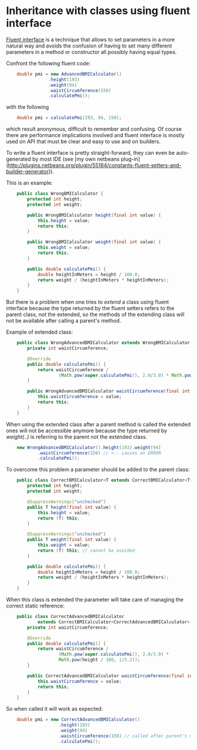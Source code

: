 Inheritance with classes using fluent interface
===============================================

[Fluent interface](https://en.wikipedia.org/wiki/Fluent_interface) is a
technique that allows to set parameters in a more natural way and avoids
the confusion of having to set many different parameters in a method or
constructor all possibly having equal types.

Confront the following fluent code:

```java
    double pmi = new AdvancedBMICalculator()
                .height(193)
                .weight(94)
                .waistCircumference(150)
                .calculatePmi();
```

with the following


```java
    double pmi = calculatePmi(193, 94, 150);
```

which result anonymous, difficult to remember and confusing.
Of course there are performance implications involved and fluent interface is
mostly used on API that must be clear and easy to use and on builders.

To write a fluent interface is pretty straight-forward, they can even be
auto-generated by most IDE (see
[my own netbeans plug-in]
(http://plugins.netbeans.org/plugin/55184/constants-fluent-setters-and-builder-generator)).

This is an example:

```java
    public class WrongBMICalculator {
        protected int height;
        protected int weight;

        public WrongBMICalculator height(final int value) {
            this.height = value;
            return this;
        }

        public WrongBMICalculator weight(final int value) {
            this.weight = value;
            return this;
        }

        public double calculatePmi() {
            double heightInMeters = height / 100.0;
            return weight / (heightInMeters * heightInMeters);
        }
    }
```

But there is a problem when one tries to _extend_ a class using fluent interface
because the type returned by the fluent setters refers to the parent class,
not the extended, so the methods of the extending class will not be
available after calling a parent's method.

Example of extended class:

```java
    public class WrongAdvancedBMICalculator extends WrongBMICalculator {
        private int waistCircumference;

        @Override
        public double calculatePmi() {
            return waistCircumference /
                    (Math.pow(super.calculatePmi(), 2.0/3.0) * Math.pow(height / 100, 1/3.2));
        }

        public WrongAdvancedBMICalculator waistCircumference(final int value) {
            this.waistCircumference = value;
            return this;
        }
    }
```

When using the extended class after a parent method is called the extended ones
will not be accessible anymore because the type returned by _weight(..)_ is
referring to the parent not the extended class.

```java
    new WrongAdvancedBMICalculator().height(193).weight(94)
            .waistCircumference(150) // <-- causes an ERROR
            .calculatePmi();
```

To overcome this problem a parameter should be added to the parent class:

```java
    public class CorrectBMICalculator<T extends CorrectBMICalculator<T>> {
        protected int height;
        protected int weight;

        @SuppressWarnings("unchecked")
        public T height(final int value) {
            this.height = value;
            return (T) this;
        }

        @SuppressWarnings("unchecked")
        public T weight(final int value) {
            this.weight = value;
            return (T) this; // cannot be avoided
        }

        public double calculatePmi() {
            double heightInMeters = height / 100.0;
            return weight / (heightInMeters * heightInMeters);
        }
    }
```

When this class is extended the parameter will take care of managing the
correct static reference:

```java
    public class CorrectAdvancedBMICalculator
            extends CorrectBMICalculator<CorrectAdvancedBMICalculator> {
        private int waistCircumference;

        @Override
        public double calculatePmi() {
            return waistCircumference /
                    (Math.pow(super.calculatePmi(), 2.0/3.0) *
                    Math.pow(height / 100, 1/3.2));
        }

        public CorrectAdvancedBMICalculator waistCircumference(final int value) {
            this.waistCircumference = value;
            return this;
        }
    }
```

So when called it will work as expected:

```java
    double pmi = new CorrectAdvancedBMICalculator()
                    .height(193)
                    .weight(94)
                    .waistCircumference(150) // called after parent's method
                    .calculatePmi();

```